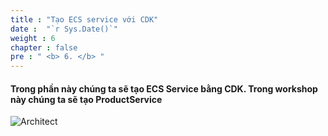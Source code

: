 ```yaml
---
title : "Tạo ECS service với CDK"
date :  "`r Sys.Date()`" 
weight : 6
chapter : false
pre : " <b> 6. </b> "
---
```


#### Trong phần này chúng ta sẽ tạo ECS Service bằng CDK. Trong workshop này chúng ta sẽ tạo ProductService
![Architect](/images/6/ws2.png?featherlight=false&width=80pc)